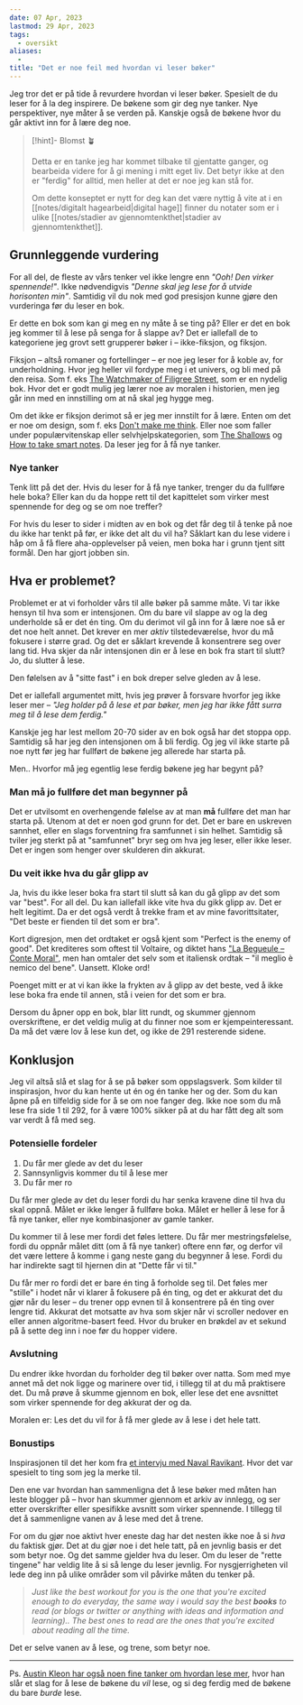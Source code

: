 ```yaml
---
date: 07 Apr, 2023
lastmod: 29 Apr, 2023
tags:
  - oversikt
aliases:
  - 
title: "Det er noe feil med hvordan vi leser bøker"
---
```

Jeg tror det er på tide å revurdere hvordan vi leser bøker. Spesielt de du leser for å la deg inspirere. De bøkene som gir deg nye tanker. Nye perspektiver, nye måter å se verden på. Kanskje også de bøkene hvor du går aktivt inn for å lære deg noe.

> [!hint]- Blomst 🪴
>
> Detta er en tanke jeg har kommet tilbake til gjentatte ganger, og bearbeida videre for å gi mening i mitt eget liv. Det betyr ikke at den er "ferdig" for alltid, men heller at det er noe jeg kan stå for.
> 
> Om dette konseptet er nytt for deg kan det være nyttig å vite at i en [[notes/digitalt hagearbeid|digital hage]] finner du notater som er i ulike [[notes/stadier av gjennomtenkthet|stadier av gjennomtenkthet]].

## Grunnleggende vurdering

For all del, de fleste av vårs tenker vel ikke lengre enn *"Ooh! Den virker spennende!"*. Ikke nødvendigvis *"Denne skal jeg lese for å utvide horisonten min"*. Samtidig vil du nok med god presisjon kunne gjøre den vurderinga før du leser en bok.

Er dette en bok som kan gi meg en ny måte å se ting på? Eller er det en bok jeg kommer til å lese på senga for å slappe av? Det er iallefall de to kategoriene jeg grovt sett grupperer bøker i – ikke-fiksjon, og fiksjon.

Fiksjon – altså romaner og fortellinger – er noe jeg leser for å koble av, for underholdning. Hvor jeg heller vil fordype meg i et univers, og bli med på den reisa. Som f. eks [The Watchmaker of Filigree Street](https://www.goodreads.com/book/show/22929563-the-watchmaker-of-filigree-street), som er en nydelig bok. Hvor det er godt mulig jeg lærer noe av moralen i historien, men jeg går inn med en innstilling om at nå skal jeg hygge meg.

Om det ikke er fiksjon derimot så er jeg mer innstilt for å lære. Enten om det er noe om design, som f. eks [Don't make me think](https://www.goodreads.com/book/show/18197267-don-t-make-me-think-revisited?from_search=true&from_srp=true&qid=0OlJ9N45cq&rank=1). Eller noe som faller under populærvitenskap eller selvhjelpskategorien, som [The Shallows](https://www.goodreads.com/book/show/9778945-the-shallows?from_search=true&from_srp=true&qid=7giKa4mjEF&rank=1) og [How to take smart notes](https://www.goodreads.com/book/show/34507927-how-to-take-smart-notes?from_search=true&from_srp=true&qid=B6zFx4ksUm&rank=1). Da leser jeg for å få nye tanker.

### Nye tanker

Tenk litt på det der. Hvis du leser for å få nye tanker, trenger du da fullføre hele boka? Eller kan du da hoppe rett til det kapittelet som virker mest spennende for deg og se om noe treffer?

For hvis du leser to sider i midten av en bok og det får deg til å tenke på noe du ikke har tenkt på før, er ikke det alt du vil ha? Såklart kan du lese videre i håp om å få flere aha-opplevelser på veien, men boka har i grunn tjent sitt formål. Den har gjort jobben sin.

## Hva er problemet?

Problemet er at vi forholder vårs til alle bøker på samme måte. Vi tar ikke hensyn til hva som er intensjonen. Om du bare vil slappe av og la deg underholde så er det én ting. Om du derimot vil gå inn for å lære noe så er det noe helt annet. Det krever en mer *aktiv* tilstedeværelse, hvor du må fokusere i større grad. Og det er såklart krevende å konsentrere seg over lang tid. Hva skjer da når intensjonen din er å lese en bok fra start til slutt? Jo, du slutter å lese.

Den følelsen av å "sitte fast" i en bok dreper selve gleden av å lese.

Det er iallefall argumentet mitt, hvis jeg prøver å forsvare hvorfor jeg ikke leser mer – *"Jeg holder på å lese et par bøker, men jeg har ikke fått surra meg til å lese dem ferdig."*

Kanskje jeg har lest mellom 20-70 sider av en bok også har det stoppa opp. Samtidig så har jeg den intensjonen om å bli ferdig. Og jeg vil ikke starte på noe nytt før jeg har fullført de bøkene jeg allerede har starta på.

Men.. Hvorfor må jeg egentlig lese ferdig bøkene jeg har begynt på?

### Man må jo fullføre det man begynner på

Det er utvilsomt en overhengende følelse av at man **må** fullføre det man har starta på. Utenom at det er noen god grunn for det. Det er bare en uskreven sannhet, eller en slags forventning fra samfunnet i sin helhet. Samtidig så tviler jeg sterkt på at "samfunnet" bryr seg om hva jeg leser, eller ikke leser. Det er ingen som henger over skulderen din akkurat.

### Du veit ikke hva du går glipp av

Ja, hvis du ikke leser boka fra start til slutt så kan du gå glipp av det som var "best". For all del. Du kan iallefall ikke vite hva du gikk glipp av. Det er helt legitimt. Da er det også verdt å trekke fram et av mine favorittsitater, "Det beste er fienden til det som er bra".

Kort digresjon, men det ordtaket er også kjent som "Perfect is the enemy of good". Det krediteres som oftest til Voltaire, og diktet hans ["La Begueule – Conte Moral"](https://books.google.no/books?id=9p9DAAAAcAAJ&printsec=frontcover&redir_esc=y#v=onepage&q&f=false), men han omtaler det selv som et italiensk ordtak – "il meglio è nemico del bene". Uansett. Kloke ord!

Poenget mitt er at vi kan ikke la frykten av å glipp av det beste, ved å ikke lese boka fra ende til annen, stå i veien for det som er bra.

Dersom du åpner opp en bok, blar litt rundt, og skummer gjennom overskriftene, er det veldig mulig at du finner noe som er kjempeinteressant. Da må det være lov å lese kun det, og ikke de 291 resterende sidene.

## Konklusjon

Jeg vil altså slå et slag for å se på bøker som oppslagsverk. Som kilder til inspirasjon, hvor du kan hente ut én og én tanke her og der. Som du kan åpne på en tilfeldig side for å se om noe fanger deg. Ikke noe som du må lese fra side 1 til 292, for å være 100% sikker på at du har fått deg alt som var verdt å få med seg.

### Potensielle fordeler

1. Du får mer glede av det du leser
2. Sannsynligvis kommer du til å lese mer
3. Du får mer ro

Du får mer glede av det du leser fordi du har senka kravene dine til hva du skal oppnå. Målet er ikke lenger å fullføre boka. Målet er heller å lese for å få nye tanker, eller nye kombinasjoner av gamle tanker.

Du kommer til å lese mer fordi det føles lettere. Du får mer mestringsfølelse, fordi du oppnår målet ditt (om å få nye tanker) oftere enn før, og derfor vil det være lettere å komme i gang neste gang du begynner å lese. Fordi du har indirekte sagt til hjernen din at "Dette får vi til."

Du får mer ro fordi det er bare én ting å forholde seg til. Det føles mer "stille" i hodet når vi klarer å fokusere på én ting, og det er akkurat det du gjør når du leser – du trener opp evnen til å konsentrere på én ting over lengre tid. Akkurat det motsatte av hva som skjer når vi scroller nedover en eller annen algoritme-basert feed. Hvor du bruker en brøkdel av et sekund på å sette deg inn i noe før du hopper videre.

### Avslutning

Du endrer ikke hvordan du forholder deg til bøker over natta. Som med mye annet må det nok ligge og marinere over tid, i tillegg til at du må praktisere det. Du må prøve å skumme gjennom en bok, eller lese det ene avsnittet som virker spennende for deg akkurat der og da. 

Moralen er: Les det du vil for å få mer glede av å lese i det hele tatt.

### Bonustips

Inspirasjonen til det her kom fra [et intervju med Naval Ravikant](https://youtu.be/SK69_Tw2Lpw?t=222). Hvor det var spesielt to ting som jeg la merke til.

Den ene var hvordan han sammenligna det å lese bøker med måten han leste blogger på – hvor han skummer gjennom et arkiv av innlegg, og ser etter overskrifter eller spesifikke avsnitt som virker spennende. I tillegg til det å sammenligne vanen av å lese med det å trene.

For om du gjør noe aktivt hver eneste dag har det nesten ikke noe å si *hva* du faktisk gjør. Det at du gjør noe i det hele tatt, på en jevnlig basis er det som betyr noe. Og det samme gjelder hva du leser. Om du leser de "rette tingene" har veldig lite å si så lenge du leser jevnlig. For nysgjerrigheten vil lede deg inn på ulike områder som vil påvirke måten du tenker på. 

> *Just like the best workout for you is the one that you're excited enough to do everyday, the same way i would say the best **books** to read (or blogs or twitter or anything with ideas and information and learning).. The best ones to read are the ones that you're excited about reading all the time.*

Det er selve vanen av å lese, og trene, som betyr noe. 

---

Ps. [Austin Kleon har også noen fine tanker om hvordan lese mer](https://austinkleon.com/2019/03/21/how-to-read-more-3/), hvor han slår et slag for å lese de bøkene du *vil* lese, og si deg ferdig med de bøkene du bare *burde* lese.
